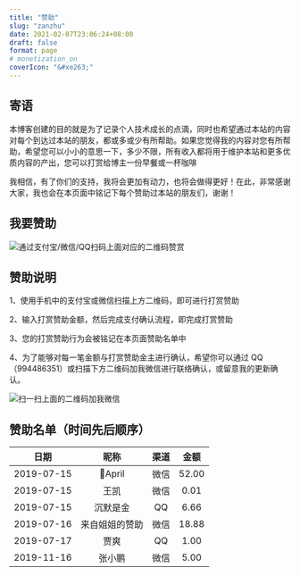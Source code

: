 ```yaml
---
title: "赞助"
slug: "zanzhu"
date: 2021-02-07T23:06:24+08:00
draft: false
format: page
# monetization_on
coverIcon: "&#xe263;"
---
```


## 寄语

本博客创建的目的就是为了记录个人技术成长的点滴，同时也希望通过本站的内容对每个到达过本站的朋友，都或多或少有所帮助。如果您觉得我的内容对您有所帮助，希望您可以小小的意思一下，多少不限，所有收入都将用于维护本站和更多优质内容的产出，您可以打赏给博主一份早餐或一杯咖啡

我相信，有了你们的支持，我将会更加有动力，也将会做得更好！在此，非常感谢大家，我也会在本页面中铭记下每个赞助过本站的朋友们，谢谢！

## 我要赞助

![通过支付宝/微信/QQ扫码上面对应的二维码赞赏](https://static.acme.top/wp-content/uploads/2019/07/mypay.png?w=250&h=306)

## 赞助说明

1、使用手机中的支付宝或微信扫描上方二维码，即可进行打赏赞助

2、输入打赏赞助金额，然后完成支付确认流程，即完成打赏赞助

3、您的打赏赞助行为会被铭记在本页面赞助名单中

4、为了能够对每一笔金额与打赏赞助金主进行确认，希望你可以通过 QQ（994486351）或扫描下方二维码加我微信进行联络确认，或留意我的更新确认。

![扫一扫上面的二维码加我微信](https://static.acme.top/wp-content/uploads/2019/07/paste-d92829fc77c58d83703d87673e69295d-1.png?w=250&h=250)

## 赞助名单（时间先后顺序）

<!--begin.mdui-table-fluid.mdui-table-hoverable-->

|  日期  |  昵称  |  渠道  |  金额  |
| :------------: | :------------: | :------------: | :------------: |
|  2019-07-15  |  💋April  |  微信  |  52.00  |
|  2019-07-15  |  王凯  |  微信  |  0.01  |
|  2019-07-15  |  沉默是金  |  QQ  |  6.66  |
|  2019-07-16  |  来自姐姐的赞助  |  微信  |  18.88  |
|  2019-07-17  |  贾爽  |  QQ  |  1.00  |
|  2019-11-16  |  张小鹏  |  微信  |  5.00  |

<!--end.mdui-table-fluid.mdui-table-hoverable-->



<style type="text/css">
    article p img {
        width: 250px;
        height: 250px;
        border: 1px solid #00000024;
        box-shadow: none !important;
    }
</style>